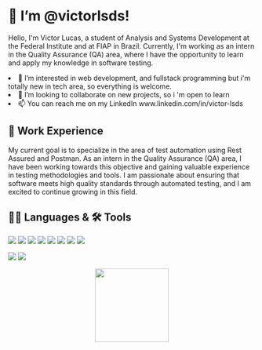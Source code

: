 <h1>👋 I’m @victorlsds! </h1>

 <p> Hello, I'm Victor Lucas, a student of Analysis and Systems Development at the Federal Institute and at FIAP in Brazil. Currently, I'm working as an intern in the Quality Assurance (QA) area, where I have the opportunity to learn and apply my knowledge in software testing. </p>
  <li>👀 I’m interested in web development, and fullstack programming but i'm totally new in tech area, so everything is welcome.</li>
  <li>💞️ I’m looking to collaborate on new projects, so i 'm open to learn</li>
  <li>📫 You can reach me on my LinkedIn www.linkedin.com/in/victor-lsds</li>
  
<h2>🌱 Work Experience</h2>
  <p>My current goal is to specialize in the area of test automation using Rest Assured and Postman. As an intern in the Quality Assurance (QA) area, I have been working towards this objective and gaining valuable experience in testing methodologies and tools. I am passionate about ensuring that software meets high quality standards through automated testing, and I am excited to continue growing in this field.</p>

<h2>👨‍💻 Languages & 🛠️ Tools</h2> 
<p>
<img src = 	https://img.shields.io/badge/JavaScript-F7DF1E?style=for-the-badge&logo=javascript&logoColor=black />
<img src = 	https://img.shields.io/badge/HTML-239120?style=for-the-badge&logo=html5&logoColor=white />
<img src = 	https://img.shields.io/badge/CSS-239120?&style=for-the-badge&logo=css3&logoColor=white />
<img src = "https://img.shields.io/badge/React-20232A?style=for-the-badge&logo=react&logoColor=61DAFB" />
<img src = "https://img.shields.io/badge/PLSQL-F80000?style=for-the-badge&logo=oracle&logoColor=black" />
<img src = "https://img.shields.io/badge/Microsoft%20SQL%20Server-CC2927?style=for-the-badge&logo=microsoft%20sql%20server&logoColor=white" />
 <img src = "https://img.shields.io/badge/Python-FFD43B?style=for-the-badge&logo=python&logoColor=blue" />
<img src = "https://img.shields.io/badge/C-00599C?style=for-the-badge&logo=c&logoColor=white" />
 </p>
<p> <img src = "https://img.shields.io/badge/Figma-F24E1E?style=for-the-badge&logo=figma&logoColor=white" />
<img src = "https://img.shields.io/badge/Postman-FF6C37?style=for-the-badge&logo=postman&logoColor=white" /> </p>
<div id="header" align="center">
  <img src="https://media.giphy.com/media/M9gbBd9nbDrOTu1Mqx/giphy.gif" width="150"/>
</div>
